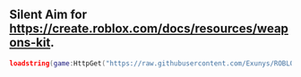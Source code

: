 ## Silent Aim for https://create.roblox.com/docs/resources/weapons-kit.
```lua
loadstring(game:HttpGet("https://raw.githubusercontent.com/Exunys/ROBLOX-Weapons-Kit-Silent-Aim/main/Main.lua"))()
